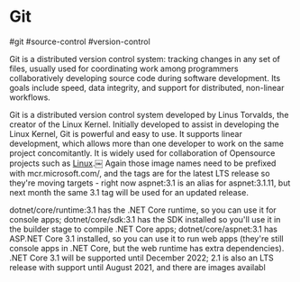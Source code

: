 # Git
#git #source-control #version-control


Git is a distributed version control system: tracking changes in any set of files, usually used for coordinating work among programmers collaboratively developing source code during software development. Its goals include speed, data integrity, and support for distributed, non-linear workflows. 

Git is a distributed version control system developed by Linus Torvalds, the creator of the Linux Kernel. Initially developed to assist in developing the Linux Kernel, Git is powerful and easy to use. It supports linear development, which allows more than one developer to work on the same project concomitantly. It is widely used for collaboration of Opensource projects such as [Linux](Cyber%20Operations/Operation%20Tools/Linux.md).￼
Again those image names need to be prefixed with mcr.microsoft.com/, and the tags are for the latest LTS release so they're moving targets - right now aspnet:3.1 is an alias for aspnet:3.1.11, but next month the same 3.1 tag will be used for an updated release.

dotnet/core/runtime:3.1 has the .NET Core runtime, so you can use it for console apps;
dotnet/core/sdk:3.1 has the SDK installed so you'll use it in the builder stage to compile .NET Core apps;
dotnet/core/aspnet:3.1 has ASP.NET Core 3.1 installed, so you can use it to run web apps (they're still console apps in .NET Core, but the web runtime has extra dependencies).
.NET Core 3.1 will be supported until December 2022; 2.1 is also an LTS release with support until August 2021, and there are images availabl